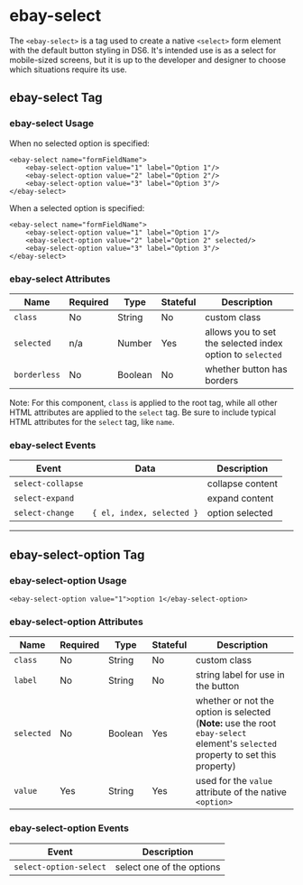 # ebay-select

The `<ebay-select>` is a tag used to create a native `<select>` form element with the default button styling in DS6. It's intended use is as a select for mobile-sized screens, but it is up to the developer and designer to choose which situations require its use.

## ebay-select Tag

### ebay-select Usage

When no selected option is specified:

```marko
<ebay-select name="formFieldName">
    <ebay-select-option value="1" label="Option 1"/>
    <ebay-select-option value="2" label="Option 2"/>
    <ebay-select-option value="3" label="Option 3"/>
</ebay-select>
```

When a selected option is specified:

```marko
<ebay-select name="formFieldName">
    <ebay-select-option value="1" label="Option 1"/>
    <ebay-select-option value="2" label="Option 2" selected/>
    <ebay-select-option value="3" label="Option 3"/>
</ebay-select>
```

### ebay-select Attributes

Name | Required | Type | Stateful | Description
--- | --- | --- | --- | ---
`class` | No | String | No | custom class
`selected` | n/a | Number | Yes | allows you to set the selected index option to `selected`
`borderless` | No | Boolean | No | whether button has borders

Note: For this component, `class` is applied to the root tag, while all other HTML attributes are applied to the `select` tag.
Be sure to include typical HTML attributes for the `select` tag, like `name`.

### ebay-select Events

Event | Data |  Description
--- | --- | ---
`select-collapse` | | collapse content
`select-expand` | | expand content
`select-change` | `{ el, index, selected }` | option selected

---

## ebay-select-option Tag

### ebay-select-option Usage

```marko
<ebay-select-option value="1">option 1</ebay-select-option>
```

### ebay-select-option Attributes

Name | Required | Type | Stateful | Description
--- | --- | --- | --- | ---
`class` | No | String | No | custom class
`label` | No | String | No | string label for use in the button
`selected` | No | Boolean | Yes | whether or not the option is selected (**Note:** use the root `ebay-select` element's `selected` property to set this property)
`value` | Yes | String | Yes | used for the `value` attribute of the native `<option>`

### ebay-select-option Events

Event | Description
--- | ---
`select-option-select` | select one of the options
